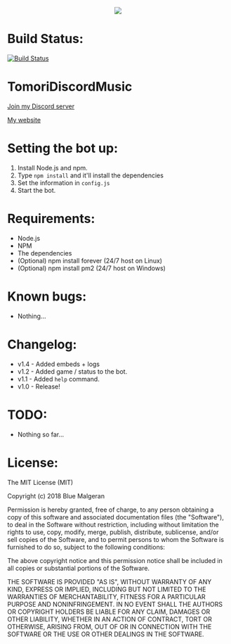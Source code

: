 <p align="center">
  <img src="https://i.imgur.com/ZnxxmE4.png">
</p>

# Build Status:
[![Build Status](https://travis-ci.com/BlueMalgeran/TomoriDiscordMusic.svg?branch=master)](https://travis-ci.com/BlueMalgeran/TomoriDiscordMusic)
# TomoriDiscordMusic
<p>
  <a href="https://discord.gg/KugMg6K" target="_blank">Join my Discord server</a><br>
</p>
<p>
<a href="http://bluemalgeran.com/" target="_blank">My website</a>
</p>

# Setting the bot up:
1. Install Node.js and npm.
2. Type `npm install` and it'll install the dependencies
3. Set the information in `config.js`
4. Start the bot.
# Requirements:
+ Node.js
+ NPM
+ The dependencies
+ (Optional) npm install forever (24/7 host on Linux)
+ (Optional) npm install pm2 (24/7 host on Windows)
# Known bugs:
+ Nothing...
# Changelog:
+ v1.4 - Added embeds + logs
+ v1.2 - Added game / status to the bot.
+ v1.1 - Added `help` command.
+ v1.0 - Release!
# TODO:
+ Nothing so far...
# License:
The MIT License (MIT)

Copyright (c) 2018 Blue Malgeran

Permission is hereby granted, free of charge, to any person obtaining a copy of this software and associated documentation files (the "Software"), to deal in the Software without restriction, including without limitation the rights to use, copy, modify, merge, publish, distribute, sublicense, and/or sell copies of the Software, and to permit persons to whom the Software is furnished to do so, subject to the following conditions:

The above copyright notice and this permission notice shall be included in all copies or substantial portions of the Software.

THE SOFTWARE IS PROVIDED "AS IS", WITHOUT WARRANTY OF ANY KIND, EXPRESS OR IMPLIED, INCLUDING BUT NOT LIMITED TO THE WARRANTIES OF MERCHANTABILITY, FITNESS FOR A PARTICULAR PURPOSE AND NONINFRINGEMENT. IN NO EVENT SHALL THE AUTHORS OR COPYRIGHT HOLDERS BE LIABLE FOR ANY CLAIM, DAMAGES OR OTHER LIABILITY, WHETHER IN AN ACTION OF CONTRACT, TORT OR OTHERWISE, ARISING FROM, OUT OF OR IN CONNECTION WITH THE SOFTWARE OR THE USE OR OTHER DEALINGS IN THE SOFTWARE.

